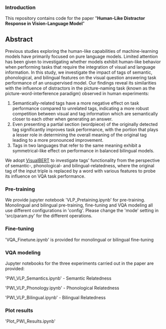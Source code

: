 




### Introduction 

This repository contains code for the paper "<b>Human-Like Distractor Response in Vision-Language Model</b>"

## Abstract 
Previous studies exploring the human-like capabilities of machine-learning models have primarily focused on pure language models. 
Limited attention has been given to investigating whether models exhibit human-like behavior when performing tasks that require the integration of visual and language information.
In this study, we investigate the impact of tags of semantic, phonological, and bilingual features on the visual question answering task performance of an unsupervised model. 
Our findings reveal its similarities with the influence of distractors in the picture-naming task (known as the picture-word-interference paradigm) observed in human experiments: 
1) Semantically-related tags have a more negative effect on task performance compared to unrelated tags, indicating a more robust competition between visual and tag information which are semantically closer to each other when generating an answer. 
2) Even presenting a partial section (wordpiece) of the originally detected tag significantly improves task performance, with the portion that plays a lesser role in determining the overall meaning of the original tag leading to a more pronounced improvement. 
3) Tags in two languages that refer to the same meaning  exhibit a symmetrical-like effect on performance in balanced bilingual models.

We adopt [VisualBERT](https://github.com/uclanlp/visualbert) to investigate tags' functionality from the perspective of semantic-, phonological- and bilingual-relatedness, where the original tag of the input triple is replaced by a word with various features to probe its influence on VQA task performance.

### Pre-training

We provide jupyter notebook 'VLP_Pretaining.ipynb' for pre-training. Monolingual and bilingual pre-training, fine-tuning and VQA modeling all use different configurations in 'config'. Please change the 'mode' setting in 'src/param.py' for the different operations. 

### Fine-tuning

'VQA_Finetune.ipynb' is provided for monolingual or bilingual fine-tuning

### VQA modeling

Jupyter notebooks for the three experiments carried out in the paper are provided:

'PWI_VLP_Semantics.ipynb' - Semantic Relatedness

'PWI_VLP_Phonology.ipynb' - Phonological Relatedness

'PWI_VLP_Bilingual.ipynb' - Bilingual Relatedness

### Plot results

'Plot_PWI_Results.ipynb'
